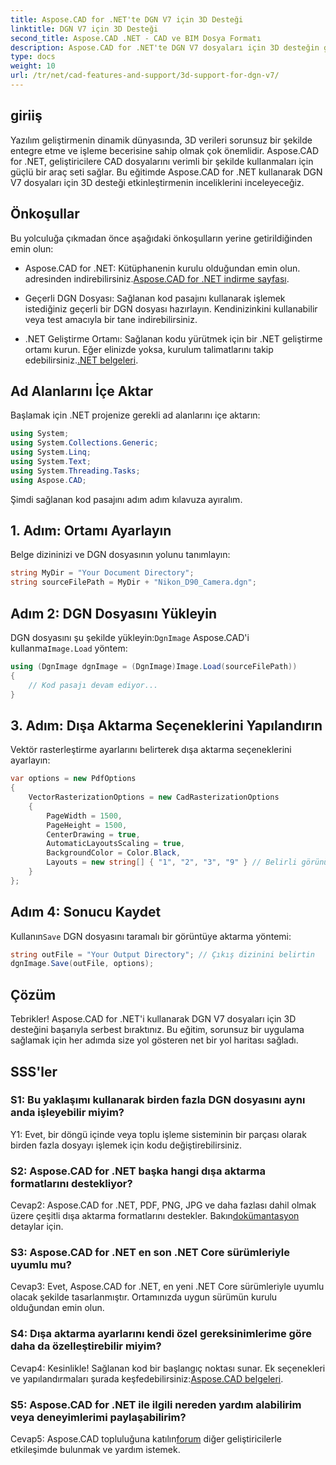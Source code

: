 ```yaml
---
title: Aspose.CAD for .NET'te DGN V7 için 3D Desteği
linktitle: DGN V7 için 3D Desteği
second_title: Aspose.CAD .NET - CAD ve BIM Dosya Formatı
description: Aspose.CAD for .NET'te DGN V7 dosyaları için 3D desteğin gücünü keşfedin. CAD dosyalarını zahmetsizce entegre etmek ve değiştirmek için adım adım kılavuzumuzu izleyin.
type: docs
weight: 10
url: /tr/net/cad-features-and-support/3d-support-for-dgn-v7/
---
```

## giriiş

Yazılım geliştirmenin dinamik dünyasında, 3D verileri sorunsuz bir şekilde entegre etme ve işleme becerisine sahip olmak çok önemlidir. Aspose.CAD for .NET, geliştiricilere CAD dosyalarını verimli bir şekilde kullanmaları için güçlü bir araç seti sağlar. Bu eğitimde Aspose.CAD for .NET kullanarak DGN V7 dosyaları için 3D desteği etkinleştirmenin inceliklerini inceleyeceğiz.

## Önkoşullar

Bu yolculuğa çıkmadan önce aşağıdaki önkoşulların yerine getirildiğinden emin olun:

-  Aspose.CAD for .NET: Kütüphanenin kurulu olduğundan emin olun. adresinden indirebilirsiniz.[Aspose.CAD for .NET indirme sayfası](https://releases.aspose.com/cad/net/).

- Geçerli DGN Dosyası: Sağlanan kod pasajını kullanarak işlemek istediğiniz geçerli bir DGN dosyası hazırlayın. Kendinizinkini kullanabilir veya test amacıyla bir tane indirebilirsiniz.

- .NET Geliştirme Ortamı: Sağlanan kodu yürütmek için bir .NET geliştirme ortamı kurun. Eğer elinizde yoksa, kurulum talimatlarını takip edebilirsiniz.[.NET belgeleri](https://docs.microsoft.com/en-us/dotnet/core/install/).

## Ad Alanlarını İçe Aktar

Başlamak için .NET projenize gerekli ad alanlarını içe aktarın:

```csharp
using System;
using System.Collections.Generic;
using System.Linq;
using System.Text;
using System.Threading.Tasks;
using Aspose.CAD;
```

Şimdi sağlanan kod pasajını adım adım kılavuza ayıralım.

## 1. Adım: Ortamı Ayarlayın

Belge dizininizi ve DGN dosyasının yolunu tanımlayın:

```csharp
string MyDir = "Your Document Directory";
string sourceFilePath = MyDir + "Nikon_D90_Camera.dgn";
```

## Adım 2: DGN Dosyasını Yükleyin

 DGN dosyasını şu şekilde yükleyin:`DgnImage` Aspose.CAD'i kullanma`Image.Load` yöntem:

```csharp
using (DgnImage dgnImage = (DgnImage)Image.Load(sourceFilePath))
{
    // Kod pasajı devam ediyor...
}
```

## 3. Adım: Dışa Aktarma Seçeneklerini Yapılandırın

Vektör rasterleştirme ayarlarını belirterek dışa aktarma seçeneklerini ayarlayın:

```csharp
var options = new PdfOptions
{
    VectorRasterizationOptions = new CadRasterizationOptions
    {
        PageWidth = 1500,
        PageHeight = 1500,
        CenterDrawing = true,
        AutomaticLayoutsScaling = true,
        BackgroundColor = Color.Black,
        Layouts = new string[] { "1", "2", "3", "9" } // Belirli görünümleri dışa aktar
    }
};
```

## Adım 4: Sonucu Kaydet

 Kullanın`Save` DGN dosyasını taramalı bir görüntüye aktarma yöntemi:

```csharp
string outFile = "Your Output Directory"; // Çıkış dizinini belirtin
dgnImage.Save(outFile, options);
```

## Çözüm

Tebrikler! Aspose.CAD for .NET'i kullanarak DGN V7 dosyaları için 3D desteğini başarıyla serbest bıraktınız. Bu eğitim, sorunsuz bir uygulama sağlamak için her adımda size yol gösteren net bir yol haritası sağladı.

## SSS'ler

### S1: Bu yaklaşımı kullanarak birden fazla DGN dosyasını aynı anda işleyebilir miyim?

Y1: Evet, bir döngü içinde veya toplu işleme sisteminin bir parçası olarak birden fazla dosyayı işlemek için kodu değiştirebilirsiniz.

### S2: Aspose.CAD for .NET başka hangi dışa aktarma formatlarını destekliyor?

 Cevap2: Aspose.CAD for .NET, PDF, PNG, JPG ve daha fazlası dahil olmak üzere çeşitli dışa aktarma formatlarını destekler. Bakın[dokümantasyon](https://reference.aspose.com/cad/net/) detaylar için.

### S3: Aspose.CAD for .NET en son .NET Core sürümleriyle uyumlu mu?

Cevap3: Evet, Aspose.CAD for .NET, en yeni .NET Core sürümleriyle uyumlu olacak şekilde tasarlanmıştır. Ortamınızda uygun sürümün kurulu olduğundan emin olun.

### S4: Dışa aktarma ayarlarını kendi özel gereksinimlerime göre daha da özelleştirebilir miyim?

 Cevap4: Kesinlikle! Sağlanan kod bir başlangıç noktası sunar. Ek seçenekleri ve yapılandırmaları şurada keşfedebilirsiniz:[Aspose.CAD belgeleri](https://reference.aspose.com/cad/net/).

### S5: Aspose.CAD for .NET ile ilgili nereden yardım alabilirim veya deneyimlerimi paylaşabilirim?

Cevap5: Aspose.CAD topluluğuna katılın[forum](https://forum.aspose.com/c/cad/19) diğer geliştiricilerle etkileşimde bulunmak ve yardım istemek.